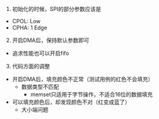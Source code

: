 1. 初始化的时候，SPI的部分参数应该是
- CPOL: Low
- CPHA: 1 Edge
2. 开启DMA后，保持默认参数即可
- 追求性能也可以开启fifo
3. 代码方面的调整
- 开启DMA后，填充颜色不正常（测试用例的红色不会填充）
  - 数据类型不匹配
    - memset只适用于字节操作，不适合16位的数据填充
- 可以填充颜色后，却发现颜色不对（红变成蓝了）
  - 大小端问题
